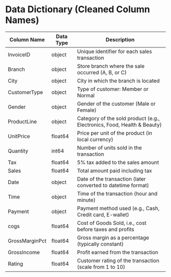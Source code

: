 # Data Dictionary (Cleaned Column Names)

| Column Name    | Data Type | Description                                                             
|----------------|-----------|-------------------------------------------------------------------------|
| InvoiceID      | object    | Unique identifier for each sales transaction                            |
| Branch         | object    | Store branch where the sale occurred (A, B, or C)                       |
| City           | object    | City in which the branch is located                                     |
| CustomerType   | object    | Type of customer: Member or Normal                                      |
| Gender         | object    | Gender of the customer (Male or Female)                                 |
| ProductLine    | object    | Category of the sold product (e.g., Electronics, Food, Health & Beauty) |
| UnitPrice      | float64   | Price per unit of the product (in local currency)                       |
| Quantity       | int64     | Number of units sold in the transaction                                 |
| Tax            | float64   | 5% tax added to the sales amount                                        |
| Sales          | float64   | Total amount paid including tax                                         |
| Date           | object    | Date of the transaction (later converted to datetime format)            |
| Time           | object    | Time of the transaction (hour and minute)                               |
| Payment        | object    | Payment method used (e.g., Cash, Credit card, E-wallet)                 |
| cogs           | float64   | Cost of Goods Sold, i.e., cost before taxes and profits                 |
| GrossMarginPct | float64   | Gross margin as a percentage (typically constant)                       |
| GrossIncome    | float64   | Profit earned from the transaction                                      |
| Rating         | float64   | Customer rating of the transaction (scale from 1 to 10)                 |
